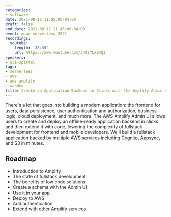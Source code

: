 ```yaml
---
categories:
- software
date: 2021-08-12 11:05:00-04:00
draft: false
end_date: 2021-08-12 11:45:00-04:00
event: moar-serverless-2021
recordings:
  youtube:
    length: '38:35'
    url: https://www.youtube.com/JntsYLX0JQI
speakers:
- ali-spittel
tags:
- serverless
- aws
- aws amplify
- webdev
title: Create an Application Backend in Clicks with the Amplify Admin UI
---
```



There's a lot that goes into building a modern application: the frontend for users, data persistence, user authentication and authorization, business logic, cloud deployment, and much more. The AWS Amplify Admin UI allows users to create and deploy an offline-ready application backend in clicks and then extend it with code, lowering the complexity of fullstack development for frontend and mobile developers. We'll build a fullstack application backed by multiple AWS services including Cognito, Appsync, and S3 in minutes.

## Roadmap

- Introduction to Amplify
- The state of fullstack development
- The benefits of low code solutions
- Create a schema with the Admin UI
- Use it in your app
- Deploy to AWS
- Add authentication
- Extend with other Amplify services
